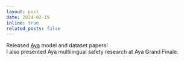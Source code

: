 ```yaml
---
layout: post
date: 2024-02-15
inline: true
related_posts: false
---
```


Released [Aya](https://cohere.com/research/aya) model and dataset papers!
<br>I also presented Aya multilingual safety research at Aya Grand Finale. 
